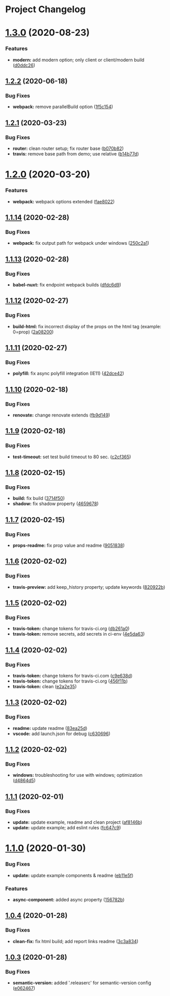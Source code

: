 # Project Changelog

# [1.3.0](https://github.com/GrabarzUndPartner/nuxt-custom-elements/compare/v1.2.2...v1.3.0) (2020-08-23)


### Features

* **modern:** add modern option; only client or client/modern build ([d0ddc26](https://github.com/GrabarzUndPartner/nuxt-custom-elements/commit/d0ddc260c824bbd3b287540ff11b33ba4307935b))

## [1.2.2](https://github.com/GrabarzUndPartner/nuxt-custom-elements/compare/v1.2.1...v1.2.2) (2020-06-18)


### Bug Fixes

* **webpack:** remove parallelBuild option ([1f5c154](https://github.com/GrabarzUndPartner/nuxt-custom-elements/commit/1f5c1543c71a68c1160ae48e3e2d89c10be4f4b7))

## [1.2.1](https://github.com/GrabarzUndPartner/nuxt-custom-elements/compare/v1.2.0...v1.2.1) (2020-03-23)


### Bug Fixes

* **router:** clean router setup; fix router base ([b070b82](https://github.com/GrabarzUndPartner/nuxt-custom-elements/commit/b070b827f861a2d4f92431b0a8d56f2dc1265c31))
* **travis:** remove base path from demo; use relative ([b14b77d](https://github.com/GrabarzUndPartner/nuxt-custom-elements/commit/b14b77d6ab438704ef5326306bae2251fe64bc35))

# [1.2.0](https://github.com/GrabarzUndPartner/nuxt-custom-elements/compare/v1.1.14...v1.2.0) (2020-03-20)


### Features

* **webpack:** webpack options extended ([fae8022](https://github.com/GrabarzUndPartner/nuxt-custom-elements/commit/fae8022900a20919eb1198c3dd02536aa4c7bb6b))

## [1.1.14](https://github.com/GrabarzUndPartner/nuxt-custom-elements/compare/v1.1.13...v1.1.14) (2020-02-28)


### Bug Fixes

* **webpack:** fix output path for webpack under windows ([250c2a1](https://github.com/GrabarzUndPartner/nuxt-custom-elements/commit/250c2a16288b64604c102527b0d699db9df043c4))

## [1.1.13](https://github.com/GrabarzUndPartner/nuxt-custom-elements/compare/v1.1.12...v1.1.13) (2020-02-28)


### Bug Fixes

* **babel-nuxt:** fix endpoint webpack builds ([dfdc6d9](https://github.com/GrabarzUndPartner/nuxt-custom-elements/commit/dfdc6d96f2b178fc77e4ec718e1ab35f9a6d7e28))

## [1.1.12](https://github.com/GrabarzUndPartner/nuxt-custom-elements/compare/v1.1.11...v1.1.12) (2020-02-27)


### Bug Fixes

* **build-html:** fix incorrect display of the props on the html tag (example: 0=prop) ([2a08200](https://github.com/GrabarzUndPartner/nuxt-custom-elements/commit/2a082005ec3a5a5a0f9cc7402395b2a993c5c012))

## [1.1.11](https://github.com/GrabarzUndPartner/nuxt-custom-elements/compare/v1.1.10...v1.1.11) (2020-02-27)


### Bug Fixes

* **polyfill:** fix async polyfill integration (IE11) ([42dce42](https://github.com/GrabarzUndPartner/nuxt-custom-elements/commit/42dce42efafec11fb3c7dc8ddfe2052b8c756ee8))

## [1.1.10](https://github.com/GrabarzUndPartner/nuxt-custom-elements/compare/v1.1.9...v1.1.10) (2020-02-18)


### Bug Fixes

* **renovate:** change renovate extends ([fb9d149](https://github.com/GrabarzUndPartner/nuxt-custom-elements/commit/fb9d14967360654dd915761782f5720ca611d89d))

## [1.1.9](https://github.com/GrabarzUndPartner/nuxt-custom-elements/compare/v1.1.8...v1.1.9) (2020-02-18)


### Bug Fixes

* **test-timeout:** set test build timeout to 80 sec. ([c2cf365](https://github.com/GrabarzUndPartner/nuxt-custom-elements/commit/c2cf365ef26dbb625d4937290582ba7786478e56))

## [1.1.8](https://github.com/GrabarzUndPartner/nuxt-custom-elements/compare/v1.1.7...v1.1.8) (2020-02-15)


### Bug Fixes

* **build:** fix build ([3714f50](https://github.com/GrabarzUndPartner/nuxt-custom-elements/commit/3714f509d1c4ac282e2f91017db714094cee0f52))
* **shadow:** fix shadow property ([4659678](https://github.com/GrabarzUndPartner/nuxt-custom-elements/commit/4659678f30b265c1fe4b6e0123dc3cd8cb21b1e0))

## [1.1.7](https://github.com/GrabarzUndPartner/nuxt-custom-elements/compare/v1.1.6...v1.1.7) (2020-02-15)


### Bug Fixes

* **props-readme:** fix prop value and readme ([9051838](https://github.com/GrabarzUndPartner/nuxt-custom-elements/commit/90518389ece315b42fd334bee2c23a4efeea150b))

## [1.1.6](https://github.com/GrabarzUndPartner/nuxt-custom-elements/compare/v1.1.5...v1.1.6) (2020-02-02)


### Bug Fixes

* **travis-preview:** add keep_history property; update keywords ([820922b](https://github.com/GrabarzUndPartner/nuxt-custom-elements/commit/820922bfa18cc9c33db052802460d21a9814f059))

## [1.1.5](https://github.com/GrabarzUndPartner/nuxt-custom-elements/compare/v1.1.4...v1.1.5) (2020-02-02)


### Bug Fixes

* **travis-token:** change tokens for travis-ci.org ([db261a0](https://github.com/GrabarzUndPartner/nuxt-custom-elements/commit/db261a062f361ae451d29257689c26726670e923))
* **travis-token:** remove secrets, add secrets in ci-env ([4e5da63](https://github.com/GrabarzUndPartner/nuxt-custom-elements/commit/4e5da63540019b60f2c86d9840c63542480abac3))

## [1.1.4](https://github.com/GrabarzUndPartner/nuxt-custom-elements/compare/v1.1.3...v1.1.4) (2020-02-02)


### Bug Fixes

* **travis-token:** change tokens for travis-ci.com ([c9e638d](https://github.com/GrabarzUndPartner/nuxt-custom-elements/commit/c9e638de022cc90cd10c2b631a1a5d7aff182b45))
* **travis-token:** change tokens for travis-ci.org ([456f11b](https://github.com/GrabarzUndPartner/nuxt-custom-elements/commit/456f11bfa2823db1b00d952f41e618e17a406c68))
* **travis-token:** clean ([e2a2e35](https://github.com/GrabarzUndPartner/nuxt-custom-elements/commit/e2a2e3566d333437906abbd18fc0e56e0690ae12))

## [1.1.3](https://github.com/GrabarzUndPartner/nuxt-custom-elements/compare/v1.1.2...v1.1.3) (2020-02-02)


### Bug Fixes

* **readme:** update readme ([83ea25d](https://github.com/GrabarzUndPartner/nuxt-custom-elements/commit/83ea25d92675b87d52330df217e3653a47daa9e1))
* **vscode:** add launch.json for debug ([c630696](https://github.com/GrabarzUndPartner/nuxt-custom-elements/commit/c630696999e206f3f040636e2b6d64e9f549d749))

## [1.1.2](https://github.com/GrabarzUndPartner/nuxt-custom-elements/compare/v1.1.1...v1.1.2) (2020-02-02)


### Bug Fixes

* **windows:** troubleshooting for use with windows; optimization ([d4864d5](https://github.com/GrabarzUndPartner/nuxt-custom-elements/commit/d4864d58f65d85a4affbb5795aedc66f7d89e4f6))

## [1.1.1](https://github.com/GrabarzUndPartner/nuxt-custom-elements/compare/v1.1.0...v1.1.1) (2020-02-01)


### Bug Fixes

* **update:** update example, readme and clean project ([af8146b](https://github.com/GrabarzUndPartner/nuxt-custom-elements/commit/af8146bf2bc6aa40c3b2e1817aae6b6189426a08))
* **update:** update example; add eslint rules ([fc647c9](https://github.com/GrabarzUndPartner/nuxt-custom-elements/commit/fc647c95cf13fbf3e9d7eab27ffaec35137f239e))

# [1.1.0](https://github.com/GrabarzUndPartner/nuxt-custom-elements/compare/v1.0.4...v1.1.0) (2020-01-30)


### Bug Fixes

* **update:** update example components & readme ([eb11e5f](https://github.com/GrabarzUndPartner/nuxt-custom-elements/commit/eb11e5fcac9af6f8c8c92e8bc0ee7b89b077bee0))


### Features

* **async-component:** added async property ([156782b](https://github.com/GrabarzUndPartner/nuxt-custom-elements/commit/156782bd65577e458f5088316b9364a8e8271926))

## [1.0.4](https://github.com/GrabarzUndPartner/nuxt-custom-elements/compare/v1.0.3...v1.0.4) (2020-01-28)


### Bug Fixes

* **clean-fix:** fix html build; add report links readme ([3c3a834](https://github.com/GrabarzUndPartner/nuxt-custom-elements/commit/3c3a834b99e0ed22361a5ded8ca2401aab124123))

## [1.0.3](https://github.com/GrabarzUndPartner/nuxt-custom-elements/compare/v1.0.2...v1.0.3) (2020-01-28)


### Bug Fixes

* **semantic-version:** added '.releaserc' for semantic-version config ([e062467](https://github.com/GrabarzUndPartner/nuxt-custom-elements/commit/e062467f4aba6948a8bb38721d2e0d33d6f0d685))

